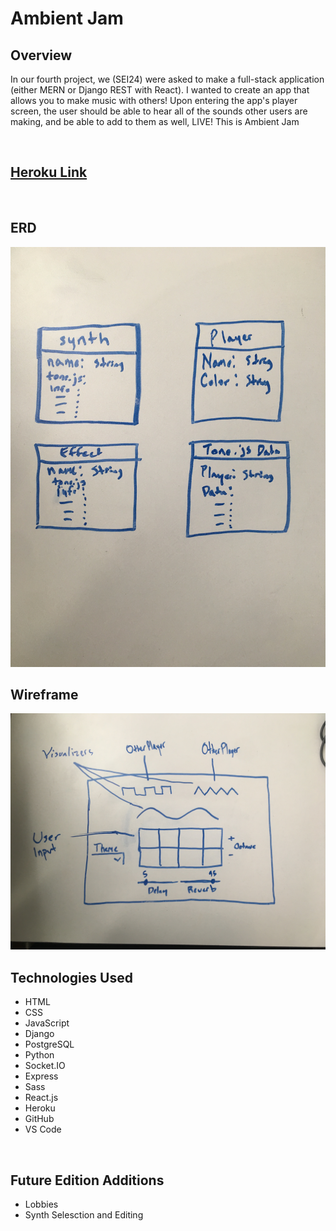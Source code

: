 <h1>Ambient Jam</h1>

<h2>Overview</h2>

<p>In our fourth project, we (SEI24) were asked to make a full-stack application (either MERN or Django REST with React). I wanted to create an app that allows you to make music with others! Upon entering the app's player screen, the user should be able to hear all of the sounds other users are making, and be able to add to them as well, LIVE! This is Ambient Jam</p>
<br>


<a href=#><h2>Heroku Link</h2></a>
<br>


<h2>ERD</h2>
<img src="./images/p4_erd.jpg" alt="Picture of project ERD"/>
<br>

<h2>Wireframe</h2>
<img src="./images/p4_wireframe.jpg" alt="Picture of project wireframe"/>
<br>

<h2>Technologies Used</h2>
<ul>
<li>HTML</li>
<li>CSS</li>
<li>JavaScript</li>
<li>Django</li>
<li>PostgreSQL</li>
<li>Python</li>
<li>Socket.IO</li>
<li>Express</li>
<li>Sass</li>
<li>React.js</li>
<li>Heroku</li>
<li>GitHub</li>
<li>VS Code</li>
</ul>

<br>

<h2>Future Edition Additions</h2>

<ul>
<li>Lobbies</li>
<li>Synth Selesction and Editing</li>
</ul>
